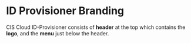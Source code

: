 # ID Provisioner Branding

CIS Cloud ID-Provisioner consists of **header** at the top which contains the
**logo**, and the **menu** just below the header.
